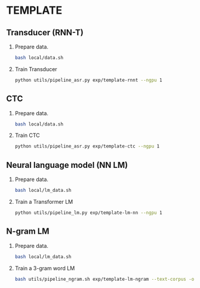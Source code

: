 # TEMPLATE

## Transducer (RNN-T)

1. Prepare data.

   ```bash
   bash local/data.sh
   ```

2. Train Transducer

   ```bash
   python utils/pipeline_asr.py exp/template-rnnt --ngpu 1
   ```

## CTC

1. Prepare data.

   ```bash
   bash local/data.sh
   ```

2. Train CTC

   ```bash
   python utils/pipeline_asr.py exp/template-ctc --ngpu 1
   ```

## Neural language model (NN LM)

1. Prepare data.

   ```bash
   bash local/lm_data.sh
   ```

2. Train a Transformer LM

   ```bash
   python utils/pipeline_lm.py exp/template-lm-nn --ngpu 1
   ```


## N-gram LM

1. Prepare data.

   ```bash
   bash local/lm_data.sh
   ```

2. Train a 3-gram word LM

   ```bash
   bash utils/pipeline_ngram.sh exp/template-lm-ngram --text-corpus -o 3
   ```
